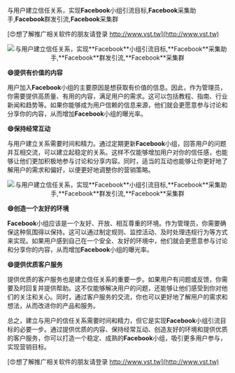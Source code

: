 与用户建立信任关系，实现**Facebook**小组引流目标,**Facebook**采集助手,**Facebook**群发引流,**Facebook**采集群

[😍想了解推广相关软件的朋友请登录 http://www.vst.tw](http://www.vst.tw)

 <center><img src="https://vst.tw/MP4/tuiguang/png/1.png" alt="与用户建立信任关系，实现**Facebook**小组引流目标,**Facebook**采集助手,**Facebook**群发引流,**Facebook**采集群"></center>

**😄提供有价值的内容**

用户加入**Facebook**小组的主要原因是想获取有价值的信息。因此，作为管理员，你需要提供高质量、有用的内容，满足用户的需求。这可以包括教程、指南、行业新闻和趋势等。如果你能够成为用户信赖的信息来源，他们就会更愿意参与讨论和分享你的内容，从而增加**Facebook**小组的曝光率。

**😄保持经常互动**

与用户建立关系需要时间和精力。通过定期更新**Facebook**小组，回答用户的问题并互相交流，可以建立起稳定的关系。这样不仅能够增加用户对你的信任感，也能够让他们更加积极地参与讨论和分享内容。同时，适当的互动也能够让你更好地了解用户的需求和偏好，以便更好地调整你的营销策略。

 <center><img src="https://vst.tw/MP4/tuiguang/png/3.png" alt="与用户建立信任关系，实现**Facebook**小组引流目标,**Facebook**采集助手,**Facebook**群发引流,**Facebook**采集群"></center>

**😄创造一个友好的环境**

**Facebook**小组应该是一个友好、开放、相互尊重的环境。作为管理员，你需要确保这种氛围得以保持。这可以通过制定规则、监控活动、及时处理违规行为等方式来实现。如果用户感到自己在一个安全、友好的环境中，他们就会更愿意参与讨论和分享你的内容，从而增加**Facebook**小组的曝光率。

**😄提供优质客户服务**

提供优质的客户服务也是建立信任关系的重要一步。如果用户有问题或反馈，你需要及时回复并提供帮助。这不仅能够解决用户的问题，还能够让他们感受到你对他们的关注和关心。同时，通过客户服务的交流，你也可以更好地了解用户的需求和想法，从而改进你的产品和服务。

总之，建立与用户的信任关系需要时间和精力，但它是实现**Facebook**小组引流目标的必要一步。通过提供优质的内容、保持经常互动、创造友好的环境和提供优质的客户服务，你可以打造一个稳定、成熟的**Facebook**小组，吸引更多用户参与，实现营销目标。

[😍想了解推广相关软件的朋友请登录 http://www.vst.tw](http://www.vst.tw)



